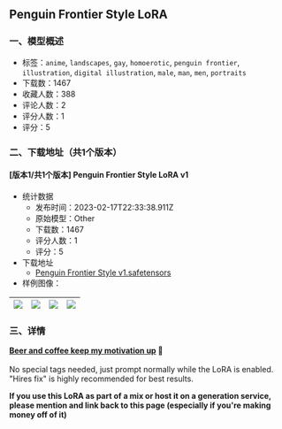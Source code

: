 ## Penguin Frontier Style LoRA
### 一、模型概述

- 标签：`anime`, `landscapes`, `gay`, `homoerotic`, `penguin frontier`, `illustration`, `digital illustration`, `male`, `man`, `men`, `portraits`
- 下载数：1467
- 收藏人数：388
- 评论人数：2
- 评分人数：1
- 评分：5

### 二、下载地址（共1个版本）

#### [版本1/共1个版本] Penguin Frontier Style LoRA v1

- 统计数据
  - 发布时间：2023-02-17T22:33:38.911Z
  - 原始模型：Other
  - 下载数：1467
  - 评分人数：1
  - 评分：5
- 下载地址
  - [Penguin Frontier Style v1.safetensors](https://civitai.com/api/download/models/8392)
- 样例图像：

| <img src="https://image.civitai.com/xG1nkqKTMzGDvpLrqFT7WA/bd01150a-9146-4214-e2c4-4350721f3600/width=450/79625.jpeg" /> | <img src="https://image.civitai.com/xG1nkqKTMzGDvpLrqFT7WA/c3316652-5fd2-4ba9-7b7d-f9f4b8e0cb00/width=450/79630.jpeg" /> | <img src="https://image.civitai.com/xG1nkqKTMzGDvpLrqFT7WA/fcb232c4-01ec-4f38-6eb9-27532c2d6400/width=450/79629.jpeg" /> | <img src="https://image.civitai.com/xG1nkqKTMzGDvpLrqFT7WA/c5458ab5-8989-4734-c1a4-a8937355ed00/width=450/79628.jpeg" /> |
| ---- | ---- | ---- | ---- |


### 三、详情
<p><a target="_blank" rel="ugc" href="https://ko-fi.com/h4rv3yd3nt"><strong><span>Beer and coffee keep my motivation up</span></strong></a><strong><span> </span></strong><span>🍻</span><br /><br />No special tags needed, just prompt normally while the LoRA is enabled. "Hires fix" is highly recommended for best results.</p><p></p><p><strong><span>If you use this LoRA as part of a mix or host it on a generation service, please mention and link back to this page (especially if you're making money off of it)</span></strong></p>